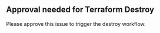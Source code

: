 ## Approval needed for Terraform Destroy

Please approve this issue to trigger the destroy workflow.